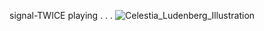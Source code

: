 signal-TWICE playing . . .
![Celestia_Ludenberg_Illustration](https://github.com/raaincandyzu/raaincandyzu/assets/158646684/2acb4f82-173c-4ea5-bd27-2a1f3a44d863)
